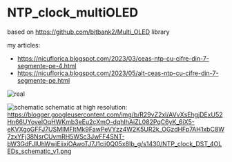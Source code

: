 # NTP_clock_multiOLED
based on https://github.com/bitbank2/Multi_OLED library

my articles: 
- https://nicuflorica.blogspot.com/2023/03/ceas-ntp-cu-cifre-din-7-segmente-pe-4.html
- https://nicuflorica.blogspot.com/2023/05/alt-ceas-ntp-cu-cifre-din-7-segmente-pe.html

![real](https://blogger.googleusercontent.com/img/b/R29vZ2xl/AVvXsEg1x8QlpUhaWb48sLBVKH11dvz6f7AntkX_wWKVxWIN-G-LoDoxGGcHLLkeF8Q1qbBIUKmpIgww8WvezQkwRaxfy1RCsQKNh5A31wUMx5JJyyOcWf73YmSYGkYSkgY06uenYE359wC7ZPxEzwgQi3sLTKNR6BBlO4W_ObE2k-0ouCG8pgmIUB_vJj03VA/w150-h200/wemos_4oleduri_5.jpg)

![schematic](https://blogger.googleusercontent.com/img/b/R29vZ2xl/AVvXsEhgjDExU52Hn66UYoveIOqHWKmb3eEu2cXmO-dqhIhAiZL082PqC6yK_6iX5-eKVXgoGFFJ7USMIMFltMk9FawPeVYzz4W2K5UR2k_OGzdHFp7AH1xbC8W7zxYFj38NsrCUvmRH5WSc3JwFF4SNT-bW3GdFJIUhWwjEiixiOAwoTJ7J1cii0Q05x8Ib_g/w200-h119/NTP_clock_DST_4OLEDs_schematic_v1.png)
schematic at high resolution: https://blogger.googleusercontent.com/img/b/R29vZ2xl/AVvXsEhgjDExU52Hn66UYoveIOqHWKmb3eEu2cXmO-dqhIhAiZL082PqC6yK_6iX5-eKVXgoGFFJ7USMIMFltMk9FawPeVYzz4W2K5UR2k_OGzdHFp7AH1xbC8W7zxYFj38NsrCUvmRH5WSc3JwFF4SNT-bW3GdFJIUhWwjEiixiOAwoTJ7J1cii0Q05x8Ib_g/s1430/NTP_clock_DST_4OLEDs_schematic_v1.png

